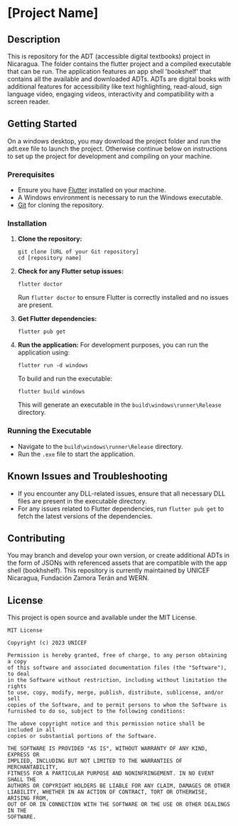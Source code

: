 # [Project Name]

## Description

This is repository for the ADT (accessible digital textbooks) project in Nicaragua. The folder contains the flutter project and a compiled executable that can be run. The application features an app shell 'bookshelf' that contains all the available and downloaded ADTs. ADTs are digital books with additional features for accessibility like text highlighting, read-aloud, sign language video, engaging videos, interactivity and compatibility with a screen reader. 

## Getting Started

On a windows desktop, you may download the project folder and run the adt.exe file to launch the project. Otherwise continue below on instructions to set up the project for development and compiling on your machine.

### Prerequisites

- Ensure you have [Flutter](https://flutter.dev/docs/get-started/install) installed on your machine.
- A Windows environment is necessary to run the Windows executable.
- [Git](https://git-scm.com/downloads) for cloning the repository.

### Installation

1. **Clone the repository:**
   ```
   git clone [URL of your Git repository]
   cd [repository name]
   ```

2. **Check for any Flutter setup issues:**
   ```
   flutter doctor
   ```
   Run `flutter doctor` to ensure Flutter is correctly installed and no issues are present.

3. **Get Flutter dependencies:**
   ```
   flutter pub get
   ```

4. **Run the application:**
   For development purposes, you can run the application using:
   ```
   flutter run -d windows
   ```
   To build and run the executable:
   ```
   flutter build windows
   ```
   This will generate an executable in the `build\windows\runner\Release` directory.

### Running the Executable

- Navigate to the `build\windows\runner\Release` directory.
- Run the `.exe` file to start the application.

## Known Issues and Troubleshooting

- If you encounter any DLL-related issues, ensure that all necessary DLL files are present in the executable directory.
- For any issues related to Flutter dependencies, run `flutter pub get` to fetch the latest versions of the dependencies.

## Contributing

You may branch and develop your own version, or create additional ADTs in the form of JSONs with referenced assets that are compatible with the app shell (bookhshelf).
This repository is currently maintained by UNICEF Nicaragua, Fundación Zamora Terán and WERN.

## License

This project is open source and available under the MIT License.

```
MIT License

Copyright (c) 2023 UNICEF

Permission is hereby granted, free of charge, to any person obtaining a copy
of this software and associated documentation files (the "Software"), to deal
in the Software without restriction, including without limitation the rights
to use, copy, modify, merge, publish, distribute, sublicense, and/or sell
copies of the Software, and to permit persons to whom the Software is
furnished to do so, subject to the following conditions:

The above copyright notice and this permission notice shall be included in all
copies or substantial portions of the Software.

THE SOFTWARE IS PROVIDED "AS IS", WITHOUT WARRANTY OF ANY KIND, EXPRESS OR
IMPLIED, INCLUDING BUT NOT LIMITED TO THE WARRANTIES OF MERCHANTABILITY,
FITNESS FOR A PARTICULAR PURPOSE AND NONINFRINGEMENT. IN NO EVENT SHALL THE
AUTHORS OR COPYRIGHT HOLDERS BE LIABLE FOR ANY CLAIM, DAMAGES OR OTHER
LIABILITY, WHETHER IN AN ACTION OF CONTRACT, TORT OR OTHERWISE, ARISING FROM,
OUT OF OR IN CONNECTION WITH THE SOFTWARE OR THE USE OR OTHER DEALINGS IN THE
SOFTWARE.
```
